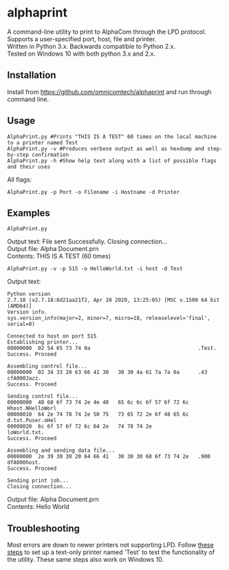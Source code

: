 # alphaprint

A command-line utility to print to AlphaCom through the LPD protocol. Supports a user-specified port, host, file and printer.   
Written in Python 3.x. Backwards compatible to Python 2.x.  
Tested on Windows 10 with both python 3.x and 2.x.  

## Installation

Install from https://github.com/omnicomtech/alphaprint and run through command line.


## Usage

```
AlphaPrint.py #Prints "THIS IS A TEST" 60 times on the local machine to a printer named Test
AlphaPrint.py -v #Produces verbose output as well as hexdump and step-by-step confirmation
AlphaPrint.py -h #Show help text along with a list of possible flags and their uses 
```
All flags:
```
AlphaPrint.py -p Port -o Filename -i Hostname -d Printer
```

## Examples

```
AlphaPrint.py
```
Output text: File sent Successfully. Closing connection...   
Output file: Alpha Document.prn   
Contents: THIS IS A TEST (60 times)   

```
AlphaPrint.py -v -p 515 -o HelloWorld.txt -i host -d Test
```
Output text:
```
Python version
2.7.18 (v2.7.18:8d21aa21f2, Apr 20 2020, 13:25:05) [MSC v.1500 64 bit (AMD64)]
Version info.
sys.version_info(major=2, minor=7, micro=18, releaselevel='final', serial=0)

Connected to host on port 515
Establishing printer...
00000000  02 54 65 73 74 0a                                   .Test.
Success. Proceed

Assembling control file...
00000000  02 34 33 20 63 66 41 30   30 30 4a 61 7a 7a 0a      .43 cfA000Jazz.
Success. Proceed

Sending control file...
00000000  48 68 6f 73 74 2e 4e 48   65 6c 6c 6f 57 6f 72 6c   Hhost.NHelloWorl
00000010  64 2e 74 78 74 2e 50 75   73 65 72 2e 6f 48 65 6c   d.txt.Puser.oHel
00000020  6c 6f 57 6f 72 6c 64 2e   74 78 74 2e               loWorld.txt.
Success. Proceed

Assembling and sending data file...
00000000  2e 39 30 30 20 64 66 41   30 30 30 68 6f 73 74 2e   .900 dfA000host.
Success. Proceed

Sending print job...
Closing connection...
```
Output file: Alpha Document.prn   
Contents: Hello World   

## Troubleshooting
Most errors are down to newer printers not supporting LPD. Follow [these steps](http://www.kbytes.co.uk/Articles.asp?articleid=58) to set up a text-only printer named 'Test' to test the functionality of the utility. These same steps also work on Windows 10.
